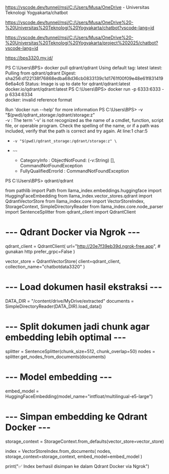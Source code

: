 https://vscode.dev/tunnel/msi/C:/Users/Musa/OneDrive - Universitas Teknologi Yogyakarta/chatbot

https://vscode.dev/tunnel/msi/C:/Users/Musa/OneDrive%20-%20Universitas%20Teknologi%20Yogyakarta/chatbot?vscode-lang=id

https://vscode.dev/tunnel/msi/C:/Users/Musa/OneDrive%20-%20Universitas%20Teknologi%20Yogyakarta/project%202025/chatbot?vscode-lang=id

https://bps3320.my.id/


PS C:\Users\BPS> docker pull qdrant/qdrant
Using default tag: latest
latest: Pulling from qdrant/qdrant
Digest: sha256:d122138f76868edba68d36cb0833139c1d1761f00f09e48e61f8314196e6a4c6
Status: Image is up to date for qdrant/qdrant:latest
docker.io/qdrant/qdrant:latest
PS C:\Users\BPS> docker run -p 6333:6333 -p 6334:6334 \
docker: invalid reference format

Run 'docker run --help' for more information
PS C:\Users\BPS>     -v "$(pwd)/qdrant_storage:/qdrant/storage:z" \
-v : The term '-v' is not recognized as the name of a cmdlet, function, script file, or operable program. Check the spelling of the name, or if a path was included, verify that the path is correct and 
try again.
At line:1 char:5
+     -v "$(pwd)/qdrant_storage:/qdrant/storage:z" \
+     ~~
    + CategoryInfo          : ObjectNotFound: (-v:String) [], CommandNotFoundException
    + FullyQualifiedErrorId : CommandNotFoundException

PS C:\Users\BPS>     qdrant/qdrant



from pathlib import Path
from llama_index.embeddings.huggingface import HuggingFaceEmbedding
from llama_index.vector_stores.qdrant import QdrantVectorStore
from llama_index.core import VectorStoreIndex, StorageContext, SimpleDirectoryReader
from llama_index.core.node_parser import SentenceSplitter
from qdrant_client import QdrantClient

# --- Qdrant Docker via Ngrok ---
qdrant_client = QdrantClient(
    url="http://20e7f39eb39d.ngrok-free.app",  # gunakan http
    prefer_grpc=False
)

vector_store = QdrantVectorStore(
    client=qdrant_client,
    collection_name="chatbotdata3320"
)

# --- Load dokumen hasil ekstraksi ---
DATA_DIR = "/content/drive/MyDrive/extracted"
documents = SimpleDirectoryReader(DATA_DIR).load_data()

# --- Split dokumen jadi chunk agar embedding lebih optimal ---
splitter = SentenceSplitter(chunk_size=512, chunk_overlap=50)
nodes = splitter.get_nodes_from_documents(documents)

# --- Model embedding ---
embed_model = HuggingFaceEmbedding(model_name="intfloat/multilingual-e5-large")

# --- Simpan embedding ke Qdrant Docker ---
storage_context = StorageContext.from_defaults(vector_store=vector_store)

index = VectorStoreIndex.from_documents(
    nodes,
    storage_context=storage_context,
    embed_model=embed_model
)

print("✅ Index berhasil disimpan ke dalam Qdrant Docker via Ngrok")

